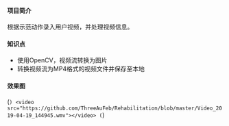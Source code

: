 #### 项目简介
根据示范动作录入用户视频，并处理视频信息。
#### 知识点
* 使用OpenCV，视频流转换为图片
* 转换视频流为MP4格式的视频文件并保存至本地
#### 效果图
(```)
<video src="https://github.com/ThreeAuFeb/Rehabilitation/blob/master/Video_2019-04-19_144945.wmv"></video>
(```)
